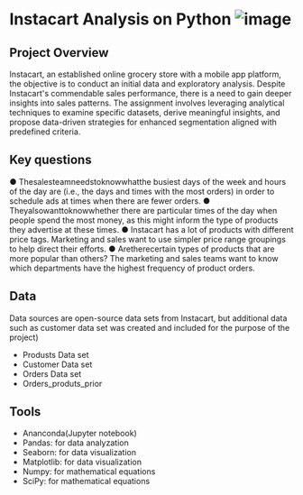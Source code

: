 # Instacart Analysis on Python ![image](https://github.com/Bandana2024/Intacart_Python/assets/157310378/d933e6e3-c413-4a8f-af3d-8f3203b8038a)



## Project Overview
Instacart, an established online grocery store with a mobile app platform, the objective is to conduct an initial data and exploratory analysis. Despite Instacart's commendable sales performance, there is a need to gain deeper insights into sales patterns. The assignment involves leveraging analytical techniques to examine specific datasets, derive meaningful insights, and propose data-driven strategies for enhanced segmentation aligned with predefined criteria.
## Key questions
 ● Thesalesteamneedstoknowwhatthe busiest days of the week and hours of the
 day are (i.e., the days and times with the most orders) in order to schedule ads at
 times when there are fewer orders.
 ● Theyalsowanttoknowwhether there are particular times of the day when people
 spend the most money, as this might inform the type of products they advertise at
 these times.
 ● Instacart has a lot of products with different price tags. Marketing and sales want to
 use simpler price range groupings to help direct their efforts.
 ● Aretherecertain types of products that are more popular than others? The marketing
 and sales teams want to know which departments have the highest frequency of
 product orders.
 ## Data
Data sources are open-source data sets from Instacart, but additional data such as customer data set was created and included for the purpose of the project)
 - Produsts Data set
 - Customer Data set
 - Orders Data set
 - Orders_produts_prior
## Tools
- Ananconda(Jupyter notebook)
- Pandas: for data analyzation
- Seaborn: for data visualization
- Matplotlib: for data visualization
- Numpy: for mathematical equations
- SciPy: for mathematical equations
  


